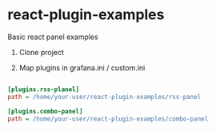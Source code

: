 # react-plugin-examples
Basic react panel examples

1. Clone project

2. Map plugins in grafana.ini  / custom.ini

```ini

[plugins.rss-planel]
path = /home/your-user/react-plugin-examples/rss-panel

[plugins.combo-panel]
path = /home/your-user/react-plugin-examples/combo-panel

```